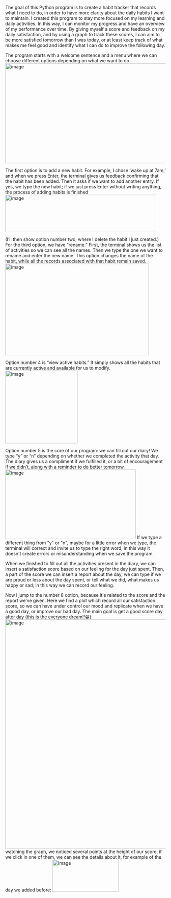 The goal of this Python program is to create a habit tracker that records what I need to do, in order to have more clarity about the daily habits I want to maintain. I created this program to stay more focused on my learning and daily activities.
In this way, I can monitor my progress and have an overview of my performance over time. By giving myself a score and feedback on my daily satisfaction, and by using a graph to track these scores, I can aim to be more satisfied tomorrow than I was today, or at least keep track of what makes me feel good and identify what I can do to improve the following day.

The program starts with a welcome sentence and a menu where we can choose different options depending on what we want to do<img width="1017" height="313" alt="image" src="https://github.com/user-attachments/assets/2465a085-cbef-4c5c-a660-ae613aab1d72" />

The first option is to add a new habit. For example, I chose ‘wake up at 7am,’ and when we press Enter, the terminal gives us feedback confirming that the habit has been added. Then it asks if we want to add another entry. If yes, we type the new habit; if we just press Enter without writing anything, the process of adding habits is finished
<img width="474" height="117" alt="image" src="https://github.com/user-attachments/assets/a2073090-42bc-41a9-b30d-ad06e4b9b7f0" />

(I’ll then show option number two, where I delete the habit I just created.)
For the third option, we have “rename.” First, the terminal shows us the list of activities so we can see all the names. Then we type the one we want to rename and enter the new name. This option changes the name of the habit, while all the records associated with that habit remain saved.
<img width="451" height="287" alt="image" src="https://github.com/user-attachments/assets/4c7b7542-09ac-4a9d-b540-b390953009e3" />

Option number 4 is “view active habits.” It simply shows all the habits that are currently active and available for us to modify.
<img width="227" height="228" alt="image" src="https://github.com/user-attachments/assets/debfb719-a068-4d7c-acc6-082f35445ec0" />

Option number 5 is the core of our program: we can fill out our diary!
We type “y” or “n” depending on whether we completed the activity that day. The diary gives us a compliment if we fulfilled it, or a bit of encouragement if we didn’t, along with a reminder to do better tomorrow.
<img width="410" height="218" alt="image" src="https://github.com/user-attachments/assets/e84bd720-4bc8-4c3c-b73f-90aa3a4ac246" />
If we type a different thing from "y" or "n", maybe for a little error when we type, the terminal will correct and invite us to type the right word, in this way it doesn't create errors or misunderstanding when we save the program.

When we finished to fill out all the activities present in the diary, we can insert a satisfaction score based on our feeling for the day just spent.
Then, a part of the score we can insert a report about the day, we can type if we are proud or less about the day spent, or tell what we did, what makes us happy or sad; in this way we can record our feeling.

Now i jump to the number 8 option, because it's related to the score and the report we've given. Here we find a plot which record all our satisfaction score, so we can have under control our mood and replicate when we have a good day, or improve our bad day. The main goal is get a good score day after day (this is the everyone dream!!😁)
<img width="1365" height="719" alt="image" src="https://github.com/user-attachments/assets/cbe304f1-4086-4cde-ae04-47ab736d563d" />
watching the graph, we noticed several points at the height of our score, if we click in one of them, we can see the details about it, for example of the day we added before:
<img width="208" height="100" alt="image" src="https://github.com/user-attachments/assets/2cba34b2-7111-4166-9798-6d334877d1f2" />





